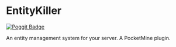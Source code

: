 # EntityKiller

[![Poggit Badge](https://poggit.pmmp.io/ci.badge/HimbeersaftLP/EntityKiller/EntityKiller)](https://poggit.pmmp.io/ci/HimbeersaftLP/EntityKiller/EntityKiller)

An entity management system for your server. A PocketMine plugin.
